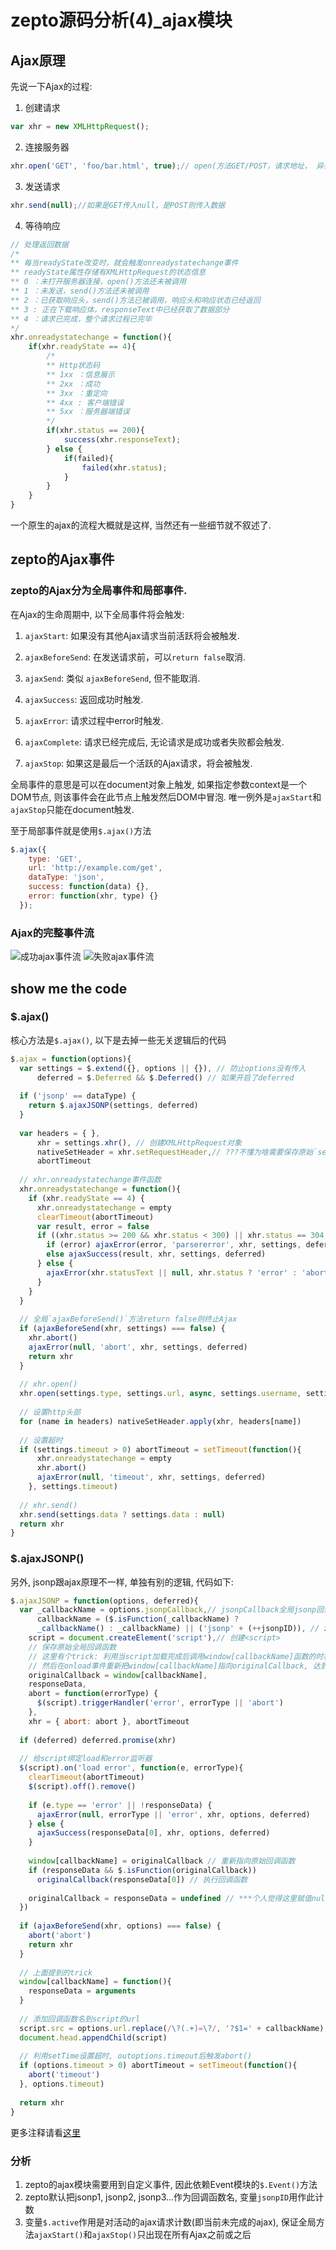 # zepto源码分析(4)_ajax模块
## Ajax原理
先说一下Ajax的过程:
1. 创建请求
```js
var xhr = new XMLHttpRequest();
```
2. 连接服务器
```js
xhr.open('GET', 'foo/bar.html', true);// open(方法GET/POST，请求地址， 异步传输)
```
3. 发送请求
```js
xhr.send(null);//如果是GET传入null，是POST则传入数据
```
4. 等待响应
```js
// 处理返回数据
/*
** 每当readyState改变时，就会触发onreadystatechange事件
** readyState属性存储有XMLHttpRequest的状态信息
** 0 ：未打开服务器连接，open()方法还未被调用
** 1 ：未发送，send()方法还未被调用
** 2 ：已获取响应头，send()方法已被调用，响应头和响应状态已经返回
** 3 : 正在下载响应体，responseText中已经获取了数据部分
** 4 ：请求已完成，整个请求过程已完毕
*/
xhr.onreadystatechange = function(){
    if(xhr.readyState == 4){
        /*
        ** Http状态码
        ** 1xx ：信息展示
        ** 2xx ：成功
        ** 3xx ：重定向
        ** 4xx : 客户端错误
        ** 5xx ：服务器端错误
        */
        if(xhr.status == 200){
            success(xhr.responseText);
        } else {
            if(failed){
                failed(xhr.status);
            }
        }
    }
}
```
一个原生的ajax的流程大概就是这样, 当然还有一些细节就不叙述了.

## zepto的Ajax事件
### zepto的Ajax分为全局事件和局部事件.
在Ajax的生命周期中, 以下全局事件将会触发:

1. `ajaxStart`: 如果没有其他Ajax请求当前活跃将会被触发.

2. `ajaxBeforeSend`: 在发送请求前，可以`return false`取消.

3. `ajaxSend`: 类似 `ajaxBeforeSend`, 但不能取消.

4. `ajaxSuccess`: 返回成功时触发.

5. `ajaxError`: 请求过程中error时触发.

6. `ajaxComplete`: 请求已经完成后, 无论请求是成功或者失败都会触发.

7. `ajaxStop`: 如果这是最后一个活跃的Ajax请求，将会被触发.

全局事件的意思是可以在document对象上触发, 如果指定参数context是一个DOM节点, 则该事件会在此节点上触发然后DOM中冒泡. 唯一例外是`ajaxStart`和`ajaxStop`只能在document触发.

至于局部事件就是使用`$.ajax()`方法
```js
$.ajax({
    type: 'GET',
    url: 'http://example.com/get',
    dataType: 'json',
    success: function(data) {},
    error: function(xhr, type) {}
  });
```
### Ajax的完整事件流
![成功ajax事件流](http://i1.tietuku.com/822181847bb8ad04.png)
![失败ajax事件流](http://i1.tietuku.com/56ff5fdfb92fc94e.png)

## show me the code
### $.ajax()
核心方法是`$.ajax()`, 以下是去掉一些无关逻辑后的代码
```js
$.ajax = function(options){
  var settings = $.extend({}, options || {}), // 防止options没有传入
      deferred = $.Deferred && $.Deferred() // 如果开启了deferred
 
  if ('jsonp' == dataType) {
    return $.ajaxJSONP(settings, deferred)
  }
 
  var headers = { },
      xhr = settings.xhr(), // 创建XMLHttpRequest对象
      nativeSetHeader = xhr.setRequestHeader,// ???不懂为啥需要保存原始`setRequestHeader`方法???
      abortTimeout
 
  // xhr.onreadystatechange事件函数
  xhr.onreadystatechange = function(){
    if (xhr.readyState == 4) {
      xhr.onreadystatechange = empty
      clearTimeout(abortTimeout)
      var result, error = false
      if ((xhr.status >= 200 && xhr.status < 300) || xhr.status == 304 || (xhr.status == 0 && protocol == 'file:')) {
        if (error) ajaxError(error, 'parsererror', xhr, settings, deferred)
        else ajaxSuccess(result, xhr, settings, deferred)
      } else {
        ajaxError(xhr.statusText || null, xhr.status ? 'error' : 'abort', xhr, settings, deferred)
      }
    }
  }
 
  // 全局`ajaxBeforeSend()`方法return false则终止Ajax
  if (ajaxBeforeSend(xhr, settings) === false) {
    xhr.abort()
    ajaxError(null, 'abort', xhr, settings, deferred)
    return xhr
  }
 
  // xhr.open()
  xhr.open(settings.type, settings.url, async, settings.username, settings.password)
 
  // 设置http头部
  for (name in headers) nativeSetHeader.apply(xhr, headers[name])
 
  // 设置超时
  if (settings.timeout > 0) abortTimeout = setTimeout(function(){
      xhr.onreadystatechange = empty
      xhr.abort()
      ajaxError(null, 'timeout', xhr, settings, deferred)
    }, settings.timeout)
 
  // xhr.send()
  xhr.send(settings.data ? settings.data : null)
  return xhr
}
```
### $.ajaxJSONP()
另外, jsonp跟ajax原理不一样, 单独有别的逻辑, 代码如下:
```js
$.ajaxJSONP = function(options, deferred){
  var _callbackName = options.jsonpCallback,// jsonpCallback全局jsonp回调函数名, 设置后会有缓存
      callbackName = ($.isFunction(_callbackName) ?
      _callbackName() : _callbackName) || ('jsonp' + (++jsonpID)), // zepto默认把jsonp1, jsonp2, jsonp3...作为回调函数名
    script = document.createElement('script'),// 创建<script>
    // 保存原始全局回调函数
    // 这里有个trick: 利用当script加载完成后调用window[callbackName]函数的时机, 把responseData赋值为传入的参数arguments
    // 然后在onload事件重新把window[callbackName]指向originalCallback, 达到获取responseData的目的
    originalCallback = window[callbackName],
    responseData,
    abort = function(errorType) {
      $(script).triggerHandler('error', errorType || 'abort')
    },
    xhr = { abort: abort }, abortTimeout
 
  if (deferred) deferred.promise(xhr)
 
  // 给script绑定load和error监听器
  $(script).on('load error', function(e, errorType){
    clearTimeout(abortTimeout)
    $(script).off().remove()
 
    if (e.type == 'error' || !responseData) {
      ajaxError(null, errorType || 'error', xhr, options, deferred)
    } else {
      ajaxSuccess(responseData[0], xhr, options, deferred)
    }
 
    window[callbackName] = originalCallback // 重新指向原始回调函数
    if (responseData && $.isFunction(originalCallback))
      originalCallback(responseData[0]) // 执行回调函数
 
    originalCallback = responseData = undefined // ***个人觉得这里赋值null更好, 去掉引用***
  })
 
  if (ajaxBeforeSend(xhr, options) === false) {
    abort('abort')
    return xhr
  }
 
  // 上面提到的trick
  window[callbackName] = function(){
    responseData = arguments
  }
 
  // 添加回调函数名到script的url
  script.src = options.url.replace(/\?(.+)=\?/, '?$1=' + callbackName)
  document.head.appendChild(script)
 
  // 利用setTime设置超时, outoptions.timeout后触发abort()
  if (options.timeout > 0) abortTimeout = setTimeout(function(){
    abort('timeout')
  }, options.timeout)
 
  return xhr
}
```
更多注释请看[这里](https://github.com/leolin1229/zepto/blob/master/src/note_ajax.js)

### 分析
1. zepto的ajax模块需要用到自定义事件, 因此依赖Event模块的`$.Event()`方法
2. zepto默认把jsonp1, jsonp2, jsonp3...作为回调函数名, 变量`jsonpID`用作此计数
3. 变量`$.active`作用是对活动的ajax请求计数(即当前未完成的ajax), 保证全局方法`ajaxStart()`和`ajaxStop()`只出现在所有Ajax之前或之后